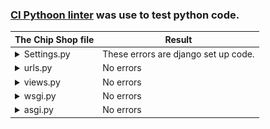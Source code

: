 ### [CI Pythoon linter](https://pep8ci.herokuapp.com/) was use to test python code.

| The Chip Shop file                   |    Result    | 
|-----------------------------|------------|
| <details><summary>Settings.py</summary><img src="./documentation/validator-images/settings.py.png"></details>             | These errors are django set up code.   |
| <details><summary>urls.py</summary><img src="./documentation/Test-screenshot-pp4/urls.png"></details>             | No errors   |
|<details><summary>views.py</summary><img src="./documentation/Test-screenshot-pp4/views.png"></details>             | No errors   |
|<details><summary>wsgi.py</summary><img src="./documentation/Test-screenshot-pp4/views.png"></details>             | No errors   |
|<details><summary>asgi.py</summary><img src="./documentation/Test-screenshot-pp4/Asgi.png"></details>             | No errors   |

